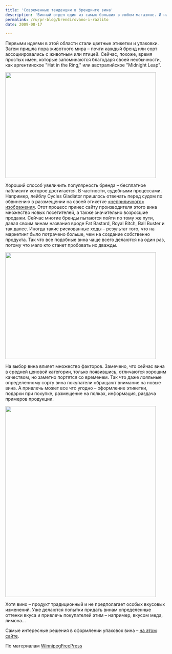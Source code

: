 ```yaml
---
title: 'Современные тенденции в брендинге вина'
description: 'Винный отдел один из самых больших в любом магазине. И на полках этого отдела легко затеряться. В мире вина не тк уж мало специалистов по маркетингу, которые постоянно работуют над тем, чтобы придать новым брендам идентичность, способную выделить их среди рядов одинаковых бутылок.'
permalink: /ru/pr-blog/brendirovano-i-razlito
date: 2009-08-17

---
```


Первыми идеями в этой области стали цветные этикетки и упаковки. Затем пришла пора животного мира – почти каждый бренд или сорт ассоциировались с животным или птицей. Сейчас, похоже, время простых имен, которые запоминаются благодаря своей необычности, как аргентинское "Hat in the Ring," или австралийское "Midnight Leap".

<img src="{{ site.assets }}/upload/neil-ashmead-gts-wine_1.jpg" alt="" class="post__img" width="470" height="331">

Хороший способ увеличить популярность бренда – бесплатное паблисити которое достигается. В частности, судебными процессами. Например, лейблу  Cycles Gladiator пришлось отвечать перед судом по обвинению в раззмещении на своей этикетке <a href="https://imagecache5.art.com/p/LRG/12/1286/LHBO000Z/cycles-gladiator-1895.jpg">«неприличного» изображения</a>. Этот процесс принес сайту производителя этого вина множество новых посетителей, а также значительно возросшие продажи. Сейчас многие бренды пытаются пойти по тому же пути, давая своим винам названия вроде Fat Bastard, Royal Bitch, Ball Buster и так далее. Иногда такие рискованные ходы – результат того, что на маркетинг было потрачено больше, чем на создание собственно продукта. Так что все подобные вина чаще всего делаются на один раз, потому что мало кто станет пробовать их дважды.

<img src="{{ site.assets }}/upload/inkwell-wine_3.jpg" alt="" class="post__img" width="470" height="334">

На выбор вина влияет множество факторов. Замечено, что сейчас вина в средней ценовой категории, только появившись, отличаются хорошим качеством, но заметно портятся со временем. Так что даже лояльные определенному сорту вина покупатели обращают внимание на новые вина. А привлечь может все что угодно – оформление этикетки, подарки при покупке, размещение на полках, информация, раздача примеров продукции.

<img src="{{ site.assets }}/upload/honey-moon-wine_1.jpg" alt="" class="post__img" width="470" height="597">

Хотя вино – продукт традиционный и не предполагает особых вкусовых изменений. Уже делаются попытки придать винам определенные оттенки вкуса и привлечь покупателей этим – например, вкусом меда, лимона…

Самые интересные решения в оформлении упаковок вина – <a href="https://tinyurl.com/wfplabels">на этом сайте</a>.

По материалам <a href="https://www.winnipegfreepress.com/life/food/wine/brand-and-barred-53286982.html">WinnipegFreePress</a>

